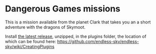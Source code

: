 # Dangerous Games missions

This is a mission available from the planet Clark that takes you an a short adventure with the dragons of Skymoot.

Install [the latest release](https://github.com/davidwhitman/endles-sky-dangerous-games/releases), unzipped, in the plugins folder, the location of which can be found here: https://github.com/endless-sky/endless-sky/wiki/CreatingPlugins
